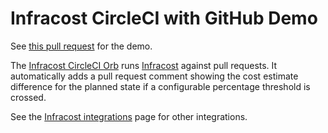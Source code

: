 # Infracost CircleCI with GitHub Demo

See [this pull request](https://github.com/infracost/circleci-demo/pull/3) for the demo.

The [Infracost CircleCI Orb](https://github.com/infracost/infracost-orb) runs [Infracost](https://infracost.io) against pull requests. It automatically adds a pull request comment showing the cost estimate difference for the planned state if a configurable percentage threshold is crossed.

See the [Infracost integrations](https://www.infracost.io/docs/integrations/cicd) page for other integrations.
